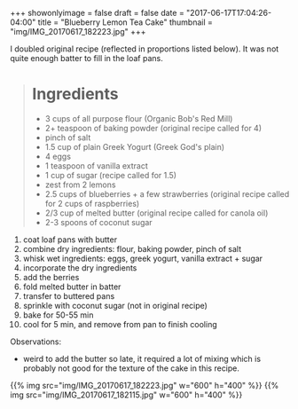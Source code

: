 +++
showonlyimage = false
draft = false
date = "2017-06-17T17:04:26-04:00"
title = "Blueberry Lemon Tea Cake"
thumbnail = "img/IMG_20170617_182223.jpg"
+++

I doubled original recipe (reflected in proportions listed below). It was not quite enough batter to fill in the loaf pans.

> # Ingredients
>
> * 3 cups of all purpose flour (Organic Bob's Red Mill)
> * 2+ teaspoon of baking powder (original recipe called for 4)
> * pinch of salt
> * 1.5 cup of plain Greek Yogurt (Greek God's plain)
> * 4 eggs
> * 1 teaspoon of vanilla extract
> * 1 cup of sugar (recipe called for 1.5)
> * zest from 2 lemons
> * 2.5 cups of blueberries + a few strawberries (original recipe called for 2 cups of raspberries)
> * 2/3 cup of melted butter (original recipe called for canola oil)
> * 2-3 spoons of coconut sugar


1. coat loaf pans with butter
2. combine dry ingredients: flour, baking powder, pinch of salt
3. whisk wet ingredients: eggs, greek yogurt, vanilla extract + sugar
4. incorporate the dry ingredients
5. add the berries
6. fold melted butter in batter
6. transfer to buttered pans
7. sprinkle with coconut sugar (not in original recipe)
7. bake for 50-55 min
8. cool for 5 min, and remove from pan to finish cooling

Observations:

* weird to add the butter so late, it required a lot of mixing which is probably not good for the texture of the cake in this recipe.


{{% img src="img/IMG_20170617_182223.jpg" w="600" h="400" %}}
{{% img src="img/IMG_20170617_182115.jpg" w="600" h="400" %}}
